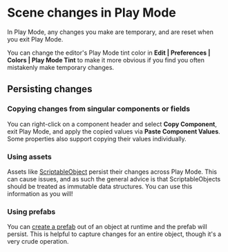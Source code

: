 # Scene changes in Play Mode
In Play Mode, any changes you make are temporary, and are reset when you exit Play Mode.  

You can change the editor's Play Mode tint color in **Edit | Preferences | Colors | Play Mode Tint** to make it more obvious if you find you often mistakenly make temporary changes.

## Persisting changes
### Copying changes from singular components or fields
You can right-click on a component header and select **Copy Component**, exit Play Mode, and apply the copied values via **Paste Component Values**.
Some properties also support copying their values individually.

### Using assets
Assets like [ScriptableObject](https://docs.unity3d.com/Manual/class-ScriptableObject.html) persist their changes across Play Mode. This can cause issues, and as such the general advice is that ScriptableObjects should be treated as immutable data structures. You can use this information as you will!

### Using prefabs
You can [create a prefab](https://docs.unity3d.com/Manual/CreatingPrefabs.html) out of an object at runtime and the prefab will persist. This is helpful to capture changes for an entire object, though it's a very crude operation.
